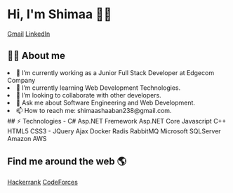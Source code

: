 #  Hi, I'm Shimaa 👩‍💻
[Gmail](shimaashaaban238@gmail.com) [LinkedIn](www.linkedin.com/in/shimaa-shaaban-83a56718b)

## 👩‍💻 About me
<li>🔭 I’m currently working as a Junior Full Stack Developer at Edgecom Company</li>
<li> 🌱 I’m currently learning Web Development Technologies.</li>
<li>👯 I’m looking to collaborate with other developers.</li> 
<li>💬 Ask me about Software Engineering and Web Development.</li>  
<li>📫 How to reach me: shimaashaaban238@gmail.com.</li> 
##  ⚡ Technologies
 - C#  Asp.NET Fremework Asp.NET Core Javascript C++ HTML5 CSS3
 - JQuery  Ajax Docker Radis RabbitMQ  Microsoft SQLServer Amazon AWS
 
## Find me around the web 🌎
 [Hackerrank](https://www.hackerrank.com/profile/shimaashaaban238) [CodeForces](https://codeforces.com/profile/shimaa31)
